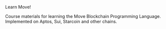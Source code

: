 Learn Move! 

Course materials for learning the Move Blockchain Programming Language. Implemented on Aptos, Sui, Starcoin and other chains.
